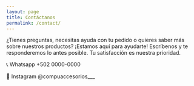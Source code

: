 ```yaml
---
layout: page
title: Contáctanos
permalink: /contact/
---
```


¿Tienes preguntas, necesitas ayuda con tu pedido o quieres saber más sobre nuestros productos? ¡Estamos aquí para ayudarte! Escríbenos y te responderemos lo antes posible. Tu satisfacción es nuestra prioridad.

📞 Whatsapp +502 0000-0000

🤳 Instagram @compuaccesorios___